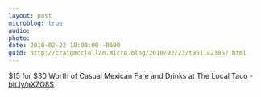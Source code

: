 ```yaml
---
layout: post
microblog: true
audio: 
photo: 
date: 2010-02-22 18:00:00 -0600
guid: http://craigmcclellan.micro.blog/2010/02/23/t9511423857.html
---
```

$15 for $30 Worth of Casual Mexican Fare and Drinks at The Local Taco - [bit.ly/aXZO8S](http://bit.ly/aXZO8S)
